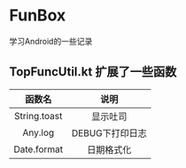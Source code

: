 # FunBox

学习Android的一些记录

## TopFuncUtil.kt 扩展了一些函数

| 函数名  | 说明 |
|:-:| :-: |
| String.toast | 显示吐司 |
| Any.log | DEBUG下打印日志 |
| Date.format | 日期格式化 |